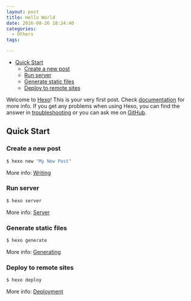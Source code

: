 ```yaml
---
layout: post
title: Hello World
date: 2016-08-26 18:24:40
categories:
  - Others
tags:

---
```

<!-- MarkdownTOC -->

- [Quick Start](#quick-start)
    - [Create a new post](#create-a-new-post)
    - [Run server](#run-server)
    - [Generate static files](#generate-static-files)
    - [Deploy to remote sites](#deploy-to-remote-sites)

<!-- /MarkdownTOC -->


Welcome to [Hexo](https://hexo.io/)! This is your very first post. Check [documentation](https://hexo.io/docs/) for more info. If you get any problems when using Hexo, you can find the answer in [troubleshooting](https://hexo.io/docs/troubleshooting.html) or you can ask me on [GitHub](https://github.com/hexojs/hexo/issues).

<a name="quick-start"></a>
## Quick Start

<a name="create-a-new-post"></a>
### Create a new post

``` bash
$ hexo new "My New Post"
```

More info: [Writing](https://hexo.io/docs/writing.html)

<a name="run-server"></a>
### Run server

``` bash
$ hexo server
```

More info: [Server](https://hexo.io/docs/server.html)

<a name="generate-static-files"></a>
### Generate static files

``` bash
$ hexo generate
```

More info: [Generating](https://hexo.io/docs/generating.html)

<a name="deploy-to-remote-sites"></a>
### Deploy to remote sites

``` bash
$ hexo deploy
```

More info: [Deployment](https://hexo.io/docs/deployment.html)

